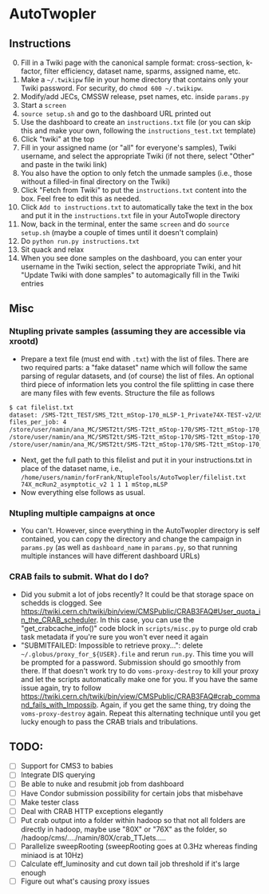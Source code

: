 # AutoTwopler
## Instructions
0. Fill in a Twiki page with the canonical sample format: cross-section, k-factor, filter efficiency, dataset name, sparms, assigned name, etc.
1. Make a `~/.twikipw` file in your home directory that contains only your Twiki password. For security, do `chmod 600 ~/.twikipw`.
2. Modify/add JECs, CMSSW release, pset names, etc. inside `params.py`
3. Start a `screen`
4. `source setup.sh` and go to the dashboard URL printed out
5. Use the dashboard to create an `instructions.txt` file (or you can skip this and make your own, following the `instructions_test.txt` template)
  1. Click "twiki" at the top
  2. Fill in your assigned name (or "all" for everyone's samples), Twiki username, and select the appropriate Twiki (if not there, select "Other" and paste in the twiki link)
  3. You also have the option to only fetch the unmade samples (i.e., those without a filled-in final directory on the Twiki)
  4. Click "Fetch from Twiki" to put the `instructions.txt` content into the box. Feel free to edit this as needed.
  5. Click `Add to instructions.txt` to automatically take the text in the box and put it in the `instructions.txt` file in your AutoTwople directory
6. Now, back in the terminal, enter the same `screen` and do `source setup.sh` (maybe a couple of times until it doesn't complain)
7. Do `python run.py instructions.txt`
8. Sit quack and relax
9. When you see done samples on the dashboard, you can enter your username in the Twiki section, select the appropriate Twiki, and hit "Update Twiki with done samples" to automagically fill in the Twiki entries

## Misc
### Ntupling private samples (assuming they are accessible via xrootd)
- Prepare a text file (must end with `.txt`) with the list of files. There are two required parts: a "fake dataset" name which will follow the same parsing of regular datasets, and (of course) the list of files. An optional third piece of information lets you control the file splitting in case there are many files with few events. Structure the file as follows
```bash
$ cat filelist.txt
dataset: /SMS-T2tt_TEST/SMS_T2tt_mStop-170_mLSP-1_Private74X-TEST-v2/USER
files_per_job: 4
/store/user/namin/ana_MC/SMST2tt/SMS-T2tt_mStop-170/SMS-T2tt_mStop-170_mLSP-1_madgraphMLM-pythia8_RunIISpring15MiniAODv2-FastAsympt25ns_74X_MINIAODSIM_b0.root
/store/user/namin/ana_MC/SMST2tt/SMS-T2tt_mStop-170/SMS-T2tt_mStop-170_mLSP-1_madgraphMLM-pythia8_RunIISpring15MiniAODv2-FastAsympt25ns_74X_MINIAODSIM_b100.root
/store/user/namin/ana_MC/SMST2tt/SMS-T2tt_mStop-170/SMS-T2tt_mStop-170_mLSP-1_madgraphMLM-pythia8_RunIISpring15MiniAODv2-FastAsympt25ns_74X_MINIAODSIM_b101.root
```
- Next, get the full path to this filelist and put it in your instructions.txt in place of the dataset name, i.e., `/home/users/namin/forFrank/NtupleTools/AutoTwopler/filelist.txt 74X_mcRun2_asymptotic_v2 1 1 1 mStop,mLSP`
- Now everything else follows as usual.

### Ntupling multiple campaigns at once
- You can't. However, since everything in the AutoTwopler directory is self contained, you can copy the directory and change the campaign in `params.py` (as well as `dashboard_name` in `params.py`, so that running multiple instances will have different dashboard URLs)

### CRAB fails to submit. What do I do?
- Did you submit a lot of jobs recently? It could be that storage space on schedds is clogged. See https://twiki.cern.ch/twiki/bin/view/CMSPublic/CRAB3FAQ#User_quota_in_the_CRAB_scheduler. In this case, you can use the "get_crabcache_info()" code block in `scripts/misc.py` to purge old crab task metadata if you're sure you won't ever need it again
- "SUBMITFAILED: Impossible to retrieve proxy...": delete `~/.globus/proxy_for_${USER}.file` and rerun `run.py`. This time you will be prompted for a password. Submission should go smoothly from there. If that doesn't work try to do `voms-proxy-destroy` to kill your proxy and let the scripts automatically make one for you. If you have the same issue again, try to follow https://twiki.cern.ch/twiki/bin/view/CMSPublic/CRAB3FAQ#crab_command_fails_with_Impossib. Again, if you get the same thing, try doing the `voms-proxy-destroy` again.  Repeat this alternating technique until you get lucky enough to pass the CRAB trials and tribulations.

## TODO:
- [ ] Support for CMS3 to babies
- [ ] Integrate DIS querying
- [ ] Be able to nuke and resubmit job from dashboard
- [ ] Have Condor submission possibility for certain jobs that misbehave
- [ ] Make tester class
- [ ] Deal with CRAB HTTP exceptions elegantly
- [ ] Put crab output into a folder within hadoop so that not all folders are directly in hadoop, maybe use "80X" or "76X" as the folder, so /hadoop/cms/..../namin/80X/crab_TTJets.....
- [ ] Parallelize sweepRooting (sweepRooting goes at 0.3Hz whereas finding miniaod is at 10Hz)
- [ ] Calculate eff_luminosity and cut down tail job threshold if it's large enough
- [ ] Figure out what's causing proxy issues
